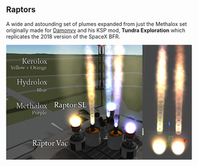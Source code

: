 ## Raptors
A wide and astounding set of plumes expanded from just the Methalox set originally made for [Damonvv](https://github.com/damonvv/) and his KSP mod, **Tundra Exploration** which replicates the 2018 version of the SpaceX BFR.
 
![Raptor Plumes](https://raw.githubusercontent.com/JadeOfMaar/PlumeParty/master/Engines/Tundra/Raptors.jpg)
